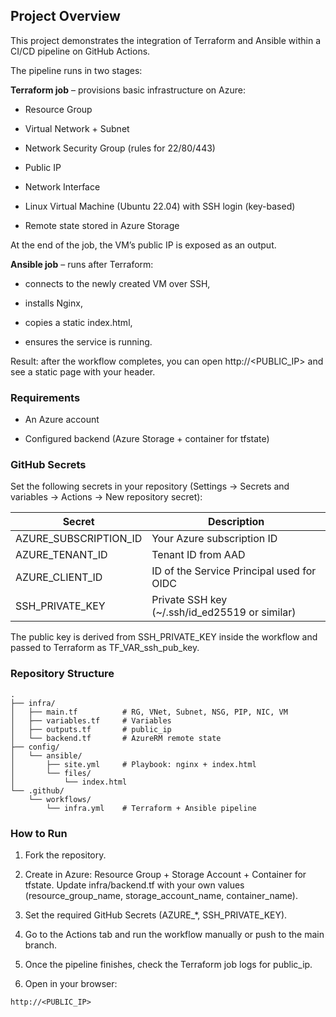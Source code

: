 ## Project Overview

This project demonstrates the integration of Terraform and Ansible within a CI/CD pipeline on GitHub Actions.

The pipeline runs in two stages:

**Terraform job** – provisions basic infrastructure on Azure:

- Resource Group

- Virtual Network + Subnet

- Network Security Group (rules for 22/80/443)

- Public IP

- Network Interface

- Linux Virtual Machine (Ubuntu 22.04) with SSH login (key-based)

- Remote state stored in Azure Storage

At the end of the job, the VM’s public IP is exposed as an output.

**Ansible job** – runs after Terraform:

- connects to the newly created VM over SSH,

- installs Nginx,

- copies a static index.html,

- ensures the service is running.

Result: after the workflow completes, you can open http://<PUBLIC_IP> and see a static page with your header.

### Requirements

- An Azure account
  
- Configured backend (Azure Storage + container for tfstate)

### GitHub Secrets

Set the following secrets in your repository (Settings → Secrets and variables → Actions → New repository secret):

| Secret | Description |
|-----------|-----------|
| AZURE_SUBSCRIPTION_ID | Your Azure subscription ID |
| AZURE_TENANT_ID | Tenant ID from AAD |
| AZURE_CLIENT_ID | ID of the Service Principal used for OIDC |
| SSH_PRIVATE_KEY | Private SSH key (~/.ssh/id_ed25519 or similar) |

The public key is derived from SSH_PRIVATE_KEY inside the workflow and passed to Terraform as TF_VAR_ssh_pub_key.


### Repository Structure
```
.
├── infra/
│   ├── main.tf          # RG, VNet, Subnet, NSG, PIP, NIC, VM
│   ├── variables.tf     # Variables
│   ├── outputs.tf       # public_ip
│   └── backend.tf       # AzureRM remote state
├── config/
│   └── ansible/
│       ├── site.yml     # Playbook: nginx + index.html
│       └── files/
│           └── index.html
└── .github/
    └── workflows/
        └── infra.yml    # Terraform + Ansible pipeline
```

### How to Run

1. Fork the repository.

2. Create in Azure: Resource Group + Storage Account + Container for tfstate.
Update infra/backend.tf with your own values (resource_group_name, storage_account_name, container_name).

3. Set the required GitHub Secrets (AZURE_*, SSH_PRIVATE_KEY).

4. Go to the Actions tab and run the workflow manually or push to the main branch.

5. Once the pipeline finishes, check the Terraform job logs for public_ip.

6. Open in your browser:

`http://<PUBLIC_IP>`
